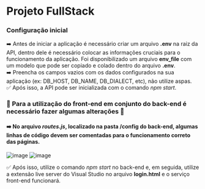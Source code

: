 # Projeto FullStack
### Configuração inicial
➡️ Antes de iniciar a aplicação é necessário criar um arquivo **.env** na raiz da API, dentro dele é necessário colocar as informações cruciais para o funcionamento da aplicação. Foi disponibilizado um arquivo **env_file** com um modelo que pode ser copiado e colado dentro do arquivo **.env**.<br>
➡️ Preencha os campos vazios com os dados configurados na sua aplicação (ex: DB_HOST, DB_NAME, DB_DIALECT, etc), não utilize aspas.<br>
✅ Após isso, a API pode ser inicializada com o comando *npm start*.

### 🛑 Para a utilização do front-end em conjunto do back-end é necessário fazer algumas alterações 🛑
#### ➡️ No arquivo *routes.js*, localizado na pasta /config do back-end, algumas linhas de código devem ser comentadas para o funcionamento correto das páginas.
![image](https://github.com/do-Lopes/Projeto_FullStack/assets/104912926/b5d1c4e4-f320-4d8e-bea6-fac5e62bcf35)
![image](https://github.com/do-Lopes/Projeto_FullStack/assets/104912926/ce94ac5e-35a9-459f-8558-5450df9619ce)

✅ Após isso, utilize o comando *npm start* no back-end e, em seguida, utilize a extensão live server do Visual Studio no arquivo **login.html** e o serviço front-end funcionará.
